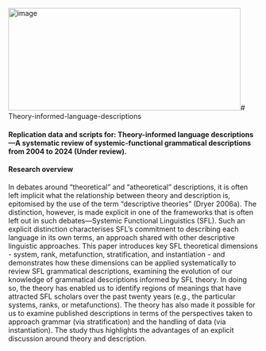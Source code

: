 <img width="468" height="207" alt="image" src="https://github.com/user-attachments/assets/f396ad43-67e9-449c-b1cb-991c49b643c6" /># Theory-informed-language-descriptions

#### Replication data and scripts for: Theory-informed language descriptions—A systematic review of systemic-functional grammatical descriptions from 2004 to 2024 (Under review).

#### Research overview

In debates around “theoretical” and “atheoretical” descriptions, it is often left implicit what the relationship between theory and description is, epitomised by the use of the term “descriptive theories” (Dryer 2006a). The distinction, however, is made explicit in one of the frameworks that is often left out in such debates—Systemic Functional Linguistics (SFL). Such an explicit distinction characterises SFL’s commitment to describing each language in its own terms, an approach shared with other descriptive linguistic approaches.   This paper introduces key SFL theoretical dimensions - system, rank, metafunction, stratification, and instantiation - and demonstrates how these dimensions can be applied systematically to review SFL grammatical descriptions, examining the evolution of our knowledge of grammatical descriptions informed by SFL theory. In doing so, the theory has enabled us to identify regions of meanings that have attracted SFL scholars over the past twenty years (e.g., the particular systems, ranks, or metafunctions). The theory has also made it possible for us to examine published descriptions in terms of the perspectives taken to approach grammar (via stratification) and the handling of data (via instantiation). The study thus highlights the advantages of an explicit discussion around theory and description.
